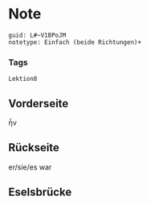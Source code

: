 # Note
```
guid: L#~V1BPoJM
notetype: Einfach (beide Richtungen)+
```

### Tags
```
Lektion8
```

## Vorderseite
ἦν

## Rückseite
er/sie/es war

## Eselsbrücke

